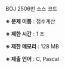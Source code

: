 BOJ 2506번 소스 코드

<b>※ 문제 이름</b> : 점수계산

<b>※ 제한 시간</b> : 1 초

<b>※ 제한 메모리</b> : 128 MB

<b>※ 제출 언어</b> : C, Pascal
